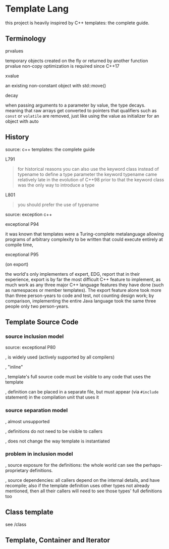# Template Lang

this project is heavily inspired by C++ templates: the complete guide.

## Terminology

prvalues

temporary objects created on the fly or returned by another function
prvalue non-copy optimization is required since C++17

xvalue

an existing non-constant object with std::move()

decay

when passing arguments to a parameter by value, the type decays. meaning that
raw arrays get converted to pointers that qualifiers such as `const` or `volatile`
are removed, just like using the value as initializer for an object with auto

## History

source: c++ templates: the complete guide

L791

> for historical reasons you can also use the keyword class instead of
> typename to define a type parameter
> the keyword typename came relatively late in the evolution of C++98
> prior to that the keyword class was the only way to introduce a type

L801

> you should prefer the use of typename

source: exception c++

exceptional P94

it was known that templates were a Turing-complete metalanguage allowing 
programs of arbitrary complexity to be written that could execute entirely 
at compile time, 

exceptional P95

(on export)

the world's only implementers of expert, EDG, report that in their 
experience, export is by far the most difficult C++ feature to implement, 
as much work as any three major C++ language features they have done 
(such as namespaces or member templates). The export feature alone took 
more than three person-years to code and test, not counting design work; 
by comparison, implementing the entire Java language took the same three 
people only two person-years.

## Template Source Code

### source inclusion model

source: exceptional P80

, is widely used (actively supported by all compilers)

, "inline"

, template's full source code must be visible to any code that uses
the template

, definition can be placed in a separate file, but must appear (via 
`#include` statement) in the compilation unit that uses it

### source separation model

, almost unsupported

, definitions do not need to be visible to callers

, does not change the way template is instantiated

### problem in inclusion model

, source exposure for the definitions: the whole world can see the 
perhaps-proprietary definitions.

, source dependencies: all callers depend on the internal details, and 
have recompile; also if the template definition uses other types not 
already mentioned, then all their callers will need to see those types' 
full definitions too

## Class template

see /class

## Template, Container and Iterator
